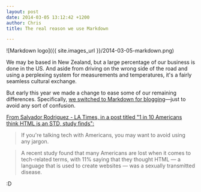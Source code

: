 ```yaml
---
layout: post
date: 2014-03-05 13:12:42 +1200
author: Chris
title: The real reason we use Markdown

---
```


<!-- excerpt -->

![Markdown logo]({{ site.images_url }}/2014-03-05-markdown.png)

We may be based in New Zealand, but a large percentage of our business is done in the US. And aside from driving on the wrong side of the road and using a perplexing system for measurements and temperatures, it's a fairly seamless cultural exchange.

But early this year we made a change to ease some of our remaining differences. Specifically, [we switched to Markdown for blogging](http://blog.iwantmyname.com/2013/10/tools-we-use-mou-for-writing.html)—just to avoid any sort of confusion. 

<!-- /excerpt -->

[From Salvador Rodriguez - LA Times, in a post titled "1 in 10 Americans think HTML is an STD, study finds":](http://www.latimes.com/business/technology/la-fi-tn-1-10-americans-html-std-study-finds-20140304,0,1188415.story#ixzz2v1RQr6Ni)

>If you're talking tech with Americans, you may want to avoid using any jargon.

>A recent study found that many Americans are lost when it comes to tech-related terms, with 11% saying that they thought HTML — a language that is used to create websites — was a sexually transmitted disease.

:D